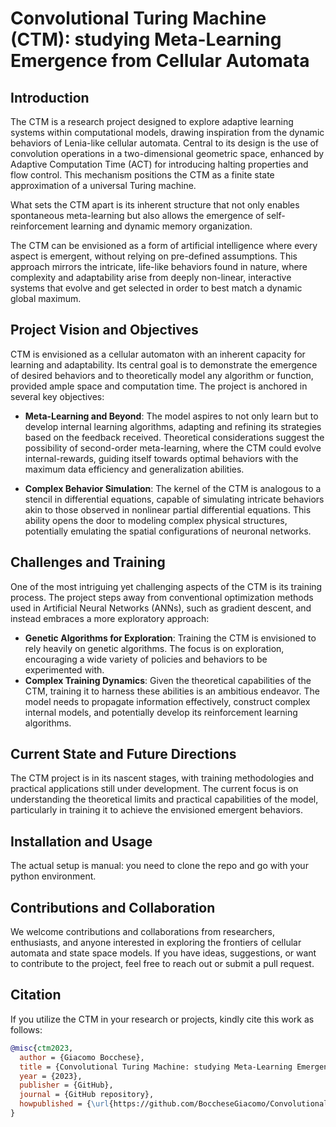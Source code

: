# Convolutional Turing Machine (CTM): studying Meta-Learning Emergence from Cellular Automata

## Introduction

The CTM is a research project designed to explore adaptive learning systems within computational models, drawing inspiration from the dynamic behaviors of Lenia-like cellular automata. Central to its design is the use of convolution operations in a two-dimensional geometric space, enhanced by Adaptive Computation Time (ACT) for introducing halting properties and flow control. This mechanism positions the CTM as a finite state approximation of a universal Turing machine.

What sets the CTM apart is its inherent structure that not only enables spontaneous meta-learning but also allows the emergence of self-reinforcement learning and dynamic memory organization.

The CTM can be envisioned as a form of artificial intelligence where every aspect is emergent, without relying on pre-defined assumptions. This approach mirrors the intricate, life-like behaviors found in nature, where complexity and adaptability arise from deeply non-linear, interactive systems that evolve and get selected in order to best match a dynamic global maximum.

## Project Vision and Objectives

CTM is envisioned as a cellular automaton with an inherent capacity for learning and adaptability. Its central goal is to demonstrate the emergence of desired behaviors and to theoretically model any algorithm or function, provided ample space and computation time. The project is anchored in several key objectives:

- **Meta-Learning and Beyond**: The model aspires to not only learn but to develop internal learning algorithms, adapting and refining its strategies based on the feedback received. Theoretical considerations suggest the possibility of second-order meta-learning, where the CTM could evolve internal-rewards, guiding itself towards optimal behaviors with the maximum data efficiency and generalization abilities.
  
- **Complex Behavior Simulation**: The kernel of the CTM is analogous to a stencil in differential equations, capable of simulating intricate behaviors akin to those observed in nonlinear partial differential equations. This ability opens the door to modeling complex physical structures, potentially emulating the spatial configurations of neuronal networks.

## Challenges and Training

One of the most intriguing yet challenging aspects of the CTM is its training process. The project steps away from conventional optimization methods used in Artificial Neural Networks (ANNs), such as gradient descent, and instead embraces a more exploratory approach:

- **Genetic Algorithms for Exploration**: Training the CTM is envisioned to rely heavily on genetic algorithms. The focus is on exploration, encouraging a wide variety of policies and behaviors to be experimented with.
- **Complex Training Dynamics**: Given the theoretical capabilities of the CTM, training it to harness these abilities is an ambitious endeavor. The model needs to propagate information effectively, construct complex internal models, and potentially develop its reinforcement learning algorithms.

## Current State and Future Directions

The CTM project is in its nascent stages, with training methodologies and practical applications still under development. The current focus is on understanding the theoretical limits and practical capabilities of the model, particularly in training it to achieve the envisioned emergent behaviors.

## Installation and Usage
The actual setup is manual: you need to clone the repo and go with your python environment.

## Contributions and Collaboration

We welcome contributions and collaborations from researchers, enthusiasts, and anyone interested in exploring the frontiers of cellular automata and state space models. If you have ideas, suggestions, or want to contribute to the project, feel free to reach out or submit a pull request.

## Citation

If you utilize the CTM in your research or projects, kindly cite this work as follows:

```bibtex
@misc{ctm2023,
  author = {Giacomo Bocchese},
  title = {Convolutional Turing Machine: studying Meta-Learning Emergence from Cellular Automata},
  year = {2023},
  publisher = {GitHub},
  journal = {GitHub repository},
  howpublished = {\url{https://github.com/BoccheseGiacomo/ConvolutionalTuringMachine}}
}
```

